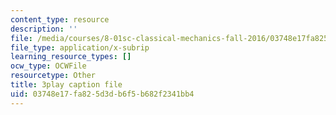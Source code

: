 ```yaml
---
content_type: resource
description: ''
file: /media/courses/8-01sc-classical-mechanics-fall-2016/03748e17fa825d3db6f5b682f2341bb4_sgymEX-4FxE.vtt
file_type: application/x-subrip
learning_resource_types: []
ocw_type: OCWFile
resourcetype: Other
title: 3play caption file
uid: 03748e17-fa82-5d3d-b6f5-b682f2341bb4
---
```

